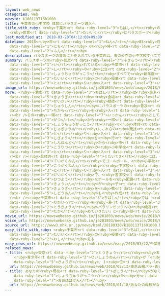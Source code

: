 ```yaml
---
layout: web_news
categories: web
newsid: k10011371601000
title: 千葉市の小中学校 体育にパラスポーツ導入へ
title_with_ruby: <ruby>千葉市<rt data-ruby-level="3">ちばし</rt></ruby>の<ruby>小中学校<rt data-ruby-level="1">しょうちゅうがっこう</rt></ruby>
  <ruby>体育<rt data-ruby-level="3">たいいく</rt></ruby>にパラスポーツ<ruby>導入<rt data-ruby-level="5">どうにゅう</rt></ruby>へ
last_modified_at: '2018-03-20T04:12:00+09:00'
datetime: 2018<ruby>年<rt data-ruby-level="1">ねん</rt></ruby>03<ruby>月<rt data-ruby-level="1">がつ</rt></ruby>20<ruby>日<rt
  data-ruby-level="1">にち</rt></ruby> 04<ruby>時<rt data-ruby-level="2">じ</rt></ruby>12<ruby>分<rt
  data-ruby-level="2">ふん</rt></ruby>
description: パラスポーツの普及に力を入れている千葉市は、市の公立の小中学校すべてで新年度からゴールボールやシッティングバレーボールを体育の授業に取り入れることになりました。
summary: パラスポーツの<ruby>普及<rt data-ruby-level="7">ふきゅう</rt></ruby>に<ruby>力<rt data-ruby-level="1">ちから</rt></ruby>を<ruby>入<rt
  data-ruby-level="1">い</rt></ruby>れている<ruby>千葉市<rt data-ruby-level="3">ちばし</rt></ruby>は、<ruby>市<rt
  data-ruby-level="2">し</rt></ruby>の<ruby>公立<rt data-ruby-level="2">こうりつ</rt></ruby>の<ruby>小中学校<rt
  data-ruby-level="1">しょうちゅうがっこう</rt></ruby>すべてで<ruby>新年度<rt data-ruby-level="3">しんねんど</rt></ruby>からゴールボールやシッティングバレーボールを<ruby>体育<rt
  data-ruby-level="3">たいいく</rt></ruby>の<ruby>授業<rt data-ruby-level="5">じゅぎょう</rt></ruby>に<ruby>取<rt
  data-ruby-level="3">と</rt></ruby>り<ruby>入<rt data-ruby-level="3">い</rt></ruby>れることになりました。
image_url: https://newswebeasy.github.io/ja201803/news/web/image/2018/03/20/K10011371601_1803200638_1803200657_01_03.jpg
more: <ruby>千葉市<rt data-ruby-level="3">ちばし</rt></ruby>は<ruby>東京<rt data-ruby-level="2">とうきょう</rt></ruby>パラリンピックの<ruby>競技<rt
  data-ruby-level="5">きょうぎ</rt></ruby><ruby>会場<rt data-ruby-level="2">かいじょう</rt></ruby>の１つとなっていて、<ruby>開催<rt
  data-ruby-level="7">かいさい</rt></ruby><ruby>競技<rt data-ruby-level="5">きょうぎ</rt></ruby>であるゴールボールやシッティングバレーボールを<ruby>中心<rt
  data-ruby-level="2">ちゅうしん</rt></ruby>にパラスポーツの<ruby>普及<rt data-ruby-level="7">ふきゅう</rt></ruby>に<ruby>力<rt
  data-ruby-level="1">ちから</rt></ruby>を<ruby>入<rt data-ruby-level="1">い</rt></ruby>れています。<br
  /><br />その<ruby>一環<rt data-ruby-level="7">いっかん</rt></ruby>として、<ruby>去年<rt data-ruby-level="3">きょねん</rt></ruby>９<ruby>月<rt
  data-ruby-level="1">がつ</rt></ruby>から<ruby>一部<rt data-ruby-level="3">いちぶ</rt></ruby>の<ruby>小中学校<rt
  data-ruby-level="1">しょうちゅうがっこう</rt></ruby>で<ruby>体育<rt data-ruby-level="3">たいいく</rt></ruby>の<ruby>授業<rt
  data-ruby-level="5">じゅぎょう</rt></ruby>にこれらの<ruby>競技<rt data-ruby-level="5">きょうぎ</rt></ruby>を<ruby>取<rt
  data-ruby-level="3">と</rt></ruby>り<ruby>入<rt data-ruby-level="3">い</rt></ruby>れるモデル<ruby>事業<rt
  data-ruby-level="3">じぎょう</rt></ruby>を<ruby>行<rt data-ruby-level="2">おこな</rt></ruby>ってきましたが、<ruby>新年度<rt
  data-ruby-level="3">しんねんど</rt></ruby>から<ruby>市<rt data-ruby-level="2">し</rt></ruby>の<ruby>公立<rt
  data-ruby-level="2">こうりつ</rt></ruby>の<ruby>小中学校<rt data-ruby-level="1">しょうちゅうがっこう</rt></ruby>すべてで<ruby>取<rt
  data-ruby-level="3">と</rt></ruby>り<ruby>入<rt data-ruby-level="3">い</rt></ruby>れることになりました。<br
  /><br /><ruby>具体的<rt data-ruby-level="4">ぐたいてき</rt></ruby>には、<ruby>小学校<rt data-ruby-level="1">しょうがっこう</rt></ruby>の<ruby>低学年<rt
  data-ruby-level="4">ていがくねん</rt></ruby>でゴールボール、<ruby>小学校<rt data-ruby-level="1">しょうがっこう</rt></ruby>の<ruby>高学年<rt
  data-ruby-level="2">こうがくねん</rt></ruby>と<ruby>中学校<rt data-ruby-level="1">ちゅうがっこう</rt></ruby>でシッティングバレーボールを<ruby>取<rt
  data-ruby-level="3">と</rt></ruby>り<ruby>入<rt data-ruby-level="3">い</rt></ruby>れる<ruby>計画<rt
  data-ruby-level="2">けいかく</rt></ruby>で、<ruby>各学校<rt data-ruby-level="4">かくがっこう</rt></ruby>に<ruby>必要<rt
  data-ruby-level="4">ひつよう</rt></ruby>なボールを<ruby>配備<rt data-ruby-level="5">はいび</rt></ruby>するほか、<ruby>教員<rt
  data-ruby-level="3">きょういん</rt></ruby>が<ruby>子<rt data-ruby-level="1">こ</rt></ruby>どもたちに<ruby>競技<rt
  data-ruby-level="5">きょうぎ</rt></ruby>を<ruby>教<rt data-ruby-level="2">おし</rt></ruby>えるための<ruby>指導案<rt
  data-ruby-level="5">しどうあん</rt></ruby>も<ruby>作成<rt data-ruby-level="4">さくせい</rt></ruby>するということです。<br
  /><br /><ruby>千葉市<rt data-ruby-level="3">ちばし</rt></ruby>では「<ruby>子<rt data-ruby-level="1">こ</rt></ruby>どもたちにパラスポーツへの<ruby>理解<rt
  data-ruby-level="5">りかい</rt></ruby>を<ruby>深<rt data-ruby-level="3">ふか</rt></ruby>めてもらい、<ruby>東京<rt
  data-ruby-level="2">とうきょう</rt></ruby>パラリンピックへの<ruby>機運<rt data-ruby-level="4">きうん</rt></ruby>も<ruby>高<rt
  data-ruby-level="2">たか</rt></ruby>めていきたい」と<ruby>話<rt data-ruby-level="2">はな</rt></ruby>しています。
movie_url: https://newswebeasy.github.io/ja201803/news/web/movie/2018/03/20/k10011371601_201803200638_201803200656.mp4
voice_url: https://newswebeasy.github.io/ja201803/news/web/voice/2018/03/20/k10011371601_201803200638_201803200656.mp3
source_url: https://www3.nhk.or.jp/news/html/20180320/k10011371601000.html
easy_title_with_ruby: <ruby>千葉市<rt data-ruby-level="3">ちばし</rt></ruby> <ruby>体育<rt
  data-ruby-level="3">たいいく</rt></ruby>の<ruby>授業<rt data-ruby-level="5">じゅぎょう</rt></ruby>でパラリンピックのスポーツを<ruby>教<rt
  data-ruby-level="2">おし</rt></ruby>える
easy_news_url: https://newswebeasy.github.io/news/easy/2018/03/22/千葉市-体育の授業でパラリンピックのスポーツを教える
related_news:
- title: <ruby>東京<rt data-ruby-level="2">とうきょう</rt></ruby><ruby>五輪<rt data-ruby-level="4">ごりん</rt></ruby>・パラ
    <ruby>青少年<rt data-ruby-level="2">せいしょうねん</rt></ruby>が「<ruby>観戦<rt data-ruby-level="4">かんせん</rt></ruby>したい<ruby>競技<rt
    data-ruby-level="5">きょうぎ</rt></ruby>」１<ruby>位<rt data-ruby-level="4">い</rt></ruby>はバレー
  url: https://newswebeasy.github.io/news/web/2018/03/13/東京五輪パラ-青少年が観戦したい競技1位はバレー
- title: あなたの<ruby>母校<rt data-ruby-level="2">ぼこう</rt></ruby>がなくなる…2050<ruby>年<rt data-ruby-level="1">ねん</rt></ruby>～<ruby>小中学校<rt
    data-ruby-level="1">しょうちゅうがっこう</rt></ruby>3<ruby>分<rt data-ruby-level="2">ふん</rt></ruby>の1に<ruby>大幅減<rt
    data-ruby-level="7">おおはばげん</rt></ruby>
  url: https://newswebeasy.github.io/news/web/2018/01/18/あなたの母校がなくなる2050年~小中学校3分の1に大幅減
...
```

